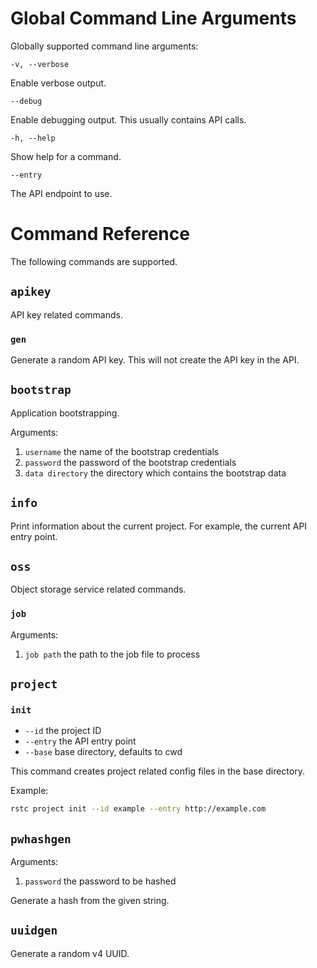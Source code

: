 # Global Command Line Arguments

Globally supported command line arguments:

`-v, --verbose`

Enable verbose output.

`--debug`

Enable debugging output. This usually contains API calls.

`-h, --help`

Show help for a command.

`--entry`

The API endpoint to use.


# Command Reference

The following commands are supported.

## `apikey`

API key related commands.

### `gen`

Generate a random API key.
This will not create the API key in the API.

## `bootstrap`

Application bootstrapping.

Arguments:

1. `username` the name of the bootstrap credentials
2. `password` the password of the bootstrap credentials
3. `data directory` the directory which contains the bootstrap data

## `info`

Print information about the current project.
For example, the current API entry point.

## `oss`

Object storage service related commands.

### `job`

Arguments:

1. `job path` the path to the job file to process

## `project`

### `init`

- `--id` the project ID
- `--entry` the API entry point
- `--base` base directory, defaults to cwd

This command creates project related config files in the
base directory.

Example:

```sh
rstc project init --id example --entry http://example.com
```

## `pwhashgen`

Arguments:

1. `password` the password to be hashed

Generate a hash from the given string.

## `uuidgen`

Generate a random v4 UUID.

